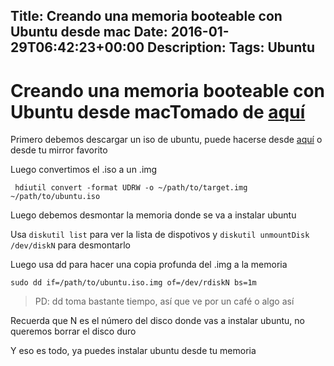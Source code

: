 Title: Creando una memoria booteable con Ubuntu desde mac
Date: 2016-01-29T06:42:23+00:00
Description: 
Tags: Ubuntu
---
# Creando una memoria booteable con Ubuntu desde macTomado de  [aquí](http://www.ubuntu.com/download/desktop/create-a-usb-stick-on-mac-osx) 

Primero debemos descargar un iso de ubuntu, puede hacerse desde  [aquí](http://www.ubuntu.com/download/desktop) o desde tu mirror favorito

Luego convertimos el .iso a un .img

` hdiutil convert -format UDRW -o ~/path/to/target.img ~/path/to/ubuntu.iso`

Luego debemos desmontar la memoria donde se va a instalar ubuntu

Usa `diskutil list` para ver la lista de dispotivos y `diskutil unmountDisk /dev/diskN` para desmontarlo

Luego usa dd para hacer una copia profunda del .img a la memoria

`sudo dd if=/path/to/ubuntu.iso.img of=/dev/rdiskN bs=1m` 
>PD: dd toma bastante tiempo, así que ve por un café o algo así

Recuerda que N es el número del disco donde vas a instalar ubuntu, no queremos  borrar el disco duro

Y eso es todo, ya puedes instalar ubuntu desde tu memoria